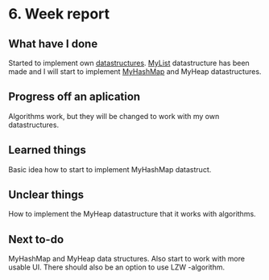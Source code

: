 # 6. Week report

## What have I done

Started to implement own [datastructures](https://github.com/HegePI/tiralabra-p2-compression-algorithms/tree/master/src/main/java/compressionAlgorithms/datastructures). [MyList](https://github.com/HegePI/tiralabra-p2-compression-algorithms/blob/master/src/main/java/compressionAlgorithms/datastructures/MyList.java) datastructure has been made and I will start to implement [MyHashMap](https://github.com/HegePI/tiralabra-p2-compression-algorithms/blob/master/src/main/java/compressionAlgorithms/datastructures/MyHashMap.java) and MyHeap datastructures.

## Progress off an aplication

Algorithms work, but they will be changed to work with my own datastructures.

## Learned things

Basic idea how to start to implement MyHashMap datastruct.

## Unclear things

How to implement the MyHeap datastructure that it works with algorithms.

## Next to-do

MyHashMap and MyHeap data structures. Also start to work with more usable UI. There should also be an option to use LZW -algorithm.
